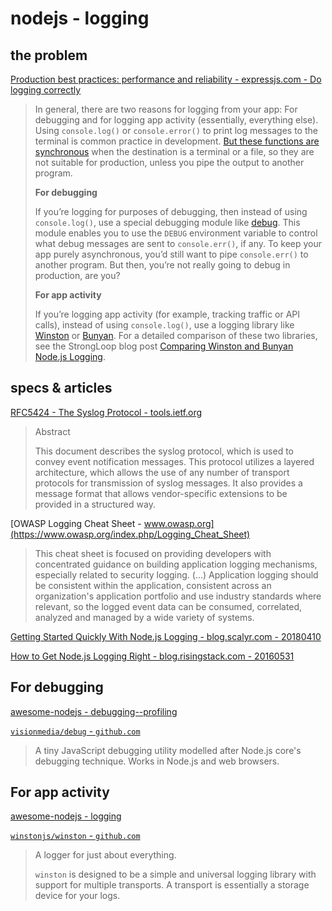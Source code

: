 # nodejs - logging

## the problem

[Production best practices: performance and reliability - expressjs.com - Do logging correctly](http://expressjs.com/en/advanced/best-practice-performance.html#do-logging-correctly)

> In general, there are two reasons for logging from your app: For debugging and for logging app activity (essentially, everything else). Using `console.log()` or `console.error()` to print log messages to the terminal is common practice in development. [But these functions are synchronous](https://nodejs.org/api/console.html#console_console_1) when the destination is a terminal or a file, so they are not suitable for production, unless you pipe the output to another program.
>
> **For debugging**
>
> If you’re logging for purposes of debugging, then instead of using `console.log()`, use a special debugging module like [debug](https://www.npmjs.com/package/debug). This module enables you to use the `DEBUG` environment variable to control what debug messages are sent to `console.err()`, if any. To keep your app purely asynchronous, you’d still want to pipe `console.err()` to another program. But then, you’re not really going to debug in production, are you?
>
> **For app activity**
>
> If you’re logging app activity (for example, tracking traffic or API calls), instead of using `console.log()`, use a logging library like [Winston](https://www.npmjs.com/package/winston) or [Bunyan](https://www.npmjs.com/package/bunyan). For a detailed comparison of these two libraries, see the StrongLoop blog post [Comparing Winston and Bunyan Node.js Logging](https://strongloop.com/strongblog/compare-node-js-logging-winston-bunyan/).

## specs & articles

[RFC5424 - The Syslog Protocol - tools.ietf.org](https://tools.ietf.org/html/rfc5424)

> Abstract
>
> This document describes the syslog protocol, which is used to convey
> event notification messages.  This protocol utilizes a layered
> architecture, which allows the use of any number of transport
> protocols for transmission of syslog messages.  It also provides a
> message format that allows vendor-specific extensions to be provided
> in a structured way.

[OWASP Logging Cheat Sheet - www.owasp.org](https://www.owasp.org/index.php/Logging_Cheat_Sheet)

> This cheat sheet is focused on providing developers with concentrated guidance on building application logging mechanisms, especially related to security logging.
> (...)
> Application logging should be consistent within the application, consistent across an organization's application portfolio and use industry standards where relevant, so the logged event data can be consumed, correlated, analyzed and managed by a wide variety of systems.

[Getting Started Quickly With Node.js Logging - blog.scalyr.com - 20180410](https://blog.scalyr.com/2018/04/getting-started-quickly-node-js-logging/)

[How to Get Node.js Logging Right - blog.risingstack.com - 20160531](https://blog.risingstack.com/node-js-logging-tutorial/)

## For debugging

[awesome-nodejs - debugging--profiling](https://github.com/sindresorhus/awesome-nodejs#debugging--profiling)

[`visionmedia/debug` - `github.com`](https://github.com/visionmedia/debug)

> A tiny JavaScript debugging utility modelled after Node.js core's debugging technique. Works in Node.js and web browsers.

## For app activity

[awesome-nodejs - logging](https://github.com/sindresorhus/awesome-nodejs#logging)

[`winstonjs/winston` - `github.com`](https://github.com/winstonjs/winston)

> A logger for just about everything.
>
> `winston` is designed to be a simple and universal logging library with support for multiple transports. A transport is essentially a storage device for your logs.
